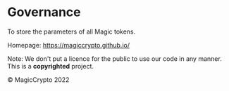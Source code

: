 # Governance
To store the parameters of all Magic tokens.

Homepage: https://magiccrypto.github.io/

Note: We don't put a licence for the public to use our code in any manner. This is a **copyrighted** project.

&copy; MagicCrypto 2022
